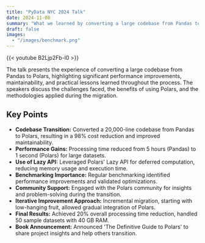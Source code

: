 ```yaml
---
title: "PyData NYC 2024 Talk"
date: 2024-11-08
summary: "What we learned by converting a large codebase from Pandas to Polars."
draft: false
images:
  - "/images/benchmark.png"
---
```



{{< youtube B2Ljp2Fb-l0 >}}

The talk presents the experience of converting a large codebase from Pandas to Polars, highlighting significant performance improvements, maintainability, and practical lessons learned throughout the process. The speakers discuss the challenges faced, the benefits of using Polars, and the methodologies applied during the migration.

## Key Points

- **Codebase Transition:** Converted a 20,000-line codebase from Pandas to Polars, resulting in a 98% cost reduction and improved maintainability.
- **Performance Gains:** Processing time reduced from 5 hours (Pandas) to 1 second (Polars) for large datasets.
- **Use of Lazy API:** Leveraged Polars' Lazy API for deferred computation, reducing memory usage and execution time.
- **Benchmarking Importance:** Regular benchmarking identified performance improvements and validated optimizations.
- **Community Support:** Engaged with the Polars community for insights and problem-solving during the transition.
- **Iterative Improvement Approach:** Incremental migration, starting with low-hanging fruit, allowed gradual integration of Polars.
- **Final Results:** Achieved 20% overall processing time reduction, handled 50 sample datasets with 40 GB RAM.
- **Book Announcement:** Announced 'The Definitive Guide to Polars' to share project insights and help others transition.
